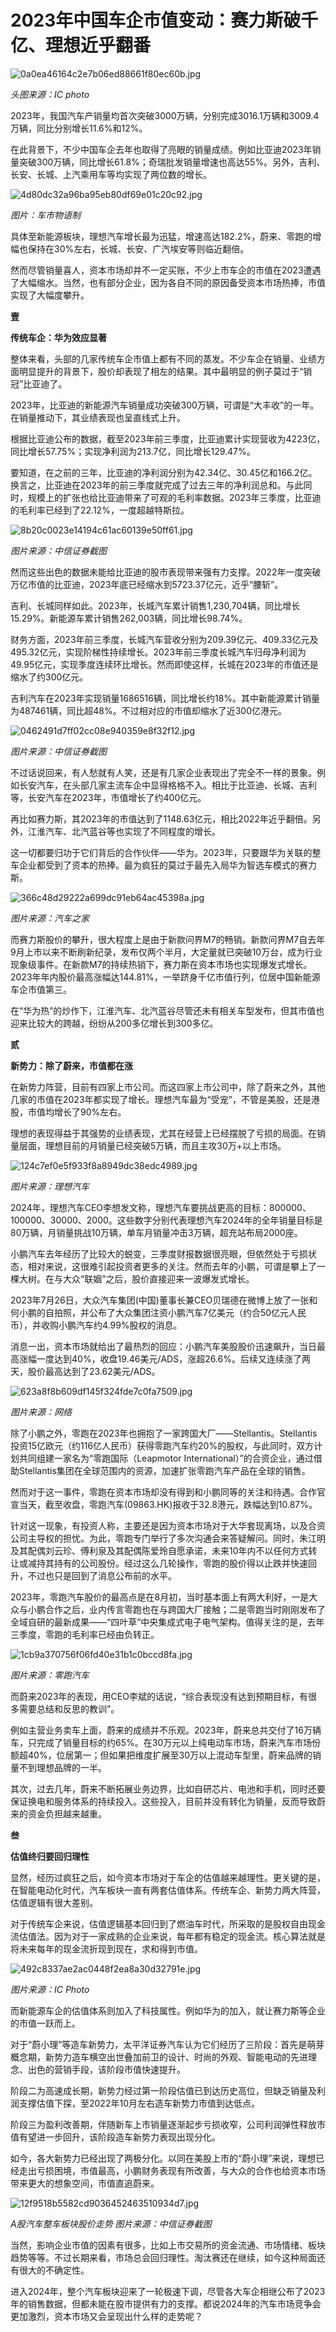 # 2023年中国车企市值变动：赛力斯破千亿、理想近乎翻番

![0a0ea46164c2e7b06ed88661f80ec60b.jpg](https://raw.githubusercontent.com/qqhsx/qqnews_image/main/2024/01/17/2023年中国车企市值变动：赛力斯破千亿、理想近乎翻番/0a0ea46164c2e7b06ed88661f80ec60b.jpg)

 _头图来源：IC photo_

2023年，我国汽车产销量均首次突破3000万辆，分别完成3016.1万辆和3009.4万辆，同比分别增长11.6%和12%。

在此背景下，不少中国车企去年也取得了亮眼的销量成绩。例如比亚迪2023年销量突破300万辆，同比增长61.8%；奇瑞批发销量增速也高达55%。另外，吉利、长安、长城、上汽乘用车等均实现了两位数的增长。

![4d80dc32a96ba95eb80df69e01c20c92.jpg](https://raw.githubusercontent.com/qqhsx/qqnews_image/main/2024/01/17/2023年中国车企市值变动：赛力斯破千亿、理想近乎翻番/4d80dc32a96ba95eb80df69e01c20c92.jpg)

_图片：车市物语制_

具体至新能源板块，理想汽车增长最为迅猛，增速高达182.2%，蔚来、零跑的增幅也保持在30%左右，长城、长安、广汽埃安等则临近翻倍。

然而尽管销量喜人，资本市场却并不一定买账，不少上市车企的市值在2023遭遇了大幅缩水。当然，也有部分企业，因为各自不同的原因备受资本市场热捧，市值实现了大幅度攀升。

**壹**

**传统车企：华为效应显著**

整体来看，头部的几家传统车企市值上都有不同的蒸发。不少车企在销量、业绩方面明显提升的背景下，股价却表现了相左的结果。其中最明显的例子莫过于“销冠”比亚迪了。

2023年，比亚迪的新能源汽车销量成功突破300万辆，可谓是“大丰收”的一年。在销量推动下，其业绩表现也呈直线式上升。

根据比亚迪公布的数据，截至2023年前三季度，比亚迪累计实现营收为4223亿，同比增长57.75%；实现净利润为213.7亿，同比增长129.47%。

要知道，在之前的三年，比亚迪的净利润分别为42.34亿、30.45亿和166.2亿。换言之，比亚迪在2023年的前三季度就完成了过去三年的净利润总和。与此同时，规模上的扩张也给比亚迪带来了可观的毛利率数据。2023年三季度，比亚迪的毛利率已经到了22.12%，一度超越特斯拉。

![8b20c0023e14194c61ac60139e50ff61.jpg](https://raw.githubusercontent.com/qqhsx/qqnews_image/main/2024/01/17/2023年中国车企市值变动：赛力斯破千亿、理想近乎翻番/8b20c0023e14194c61ac60139e50ff61.jpg)

_图片来源：中信证券截图_

然而这些出色的数据未能给比亚迪的股市表现带来强有力支撑。2022年一度突破万亿市值的比亚迪，2023年底已经缩水到5723.37亿元，近乎“腰斩”。

吉利、长城同样如此。2023年，长城汽车累计销售1,230,704辆，同比增长15.29%。新能源车累计销售262,003辆，同比增长98.74%。

财务方面，2023年前三季度，长城汽车营收分别为209.39亿元、409.33亿元及495.32亿元，实现阶梯性持续增长。2023年前三季度长城汽车归母净利润为49.95亿元，实现季度连续环比增长。然而即使这样，长城在2023年的市值还是缩水了约300亿元。

吉利汽车在2023年实现销量1686516辆，同比增长约18%。其中新能源累计销量为487461辆，同比超48%。不过相对应的市值却缩水了近300亿港元。

![0462491d7ff02cc08e940359e8f32f12.jpg](https://raw.githubusercontent.com/qqhsx/qqnews_image/main/2024/01/17/2023年中国车企市值变动：赛力斯破千亿、理想近乎翻番/0462491d7ff02cc08e940359e8f32f12.jpg)

_图片来源：中信证券截图_

不过话说回来，有人愁就有人笑，还是有几家企业表现出了完全不一样的景象。例如长安汽车，在头部几家主流车企中显得格格不入。相比于比亚迪、长城、吉利等，长安汽车在2023年，市值增长了约400亿元。

再比如赛力斯，其2023年的市值达到了1148.63亿元，相比2022年近乎翻倍。另外，江淮汽车、北汽蓝谷等也实现了不同程度的增长。

这一切都要归功于它们背后的合作伙伴——华为。2023年，只要跟华为关联的整车企业都受到了资本的热捧。最为疯狂的莫过于最先入局华为智选车模式的赛力斯。

![366c48d29222a699dc91eb64ac45398a.jpg](https://raw.githubusercontent.com/qqhsx/qqnews_image/main/2024/01/17/2023年中国车企市值变动：赛力斯破千亿、理想近乎翻番/366c48d29222a699dc91eb64ac45398a.jpg)

 _图片来源：汽车之家_

而赛力斯股价的攀升，很大程度上是由于新款问界M7的畅销。新款问界M7自去年9月上市以来不断刷新纪录，发布仅两个半月，大定量就已突破10万台，成为行业现象级事件。在新款M7的持续热销下，赛力斯在资本市场也实现爆发式增长。2023年年内股价最高涨幅达144.81%，一举跻身千亿市值行列，位居中国新能源车企市值第三。

在“华为热”的炒作下，江淮汽车、北汽蓝谷尽管还未有相关车型发布，但其市值也迎来比较大的跨越，纷纷从200多亿增长到300多亿。

**贰**

**新势力：除了蔚来，市值都在涨**

在新势力阵营，目前有四家上市公司。而这四家上市公司中，除了蔚来之外，其他几家的市值在2023年都实现了增长。理想汽车最为“受宠”，不管是美股，还是港股，市值均增长了90%左右。

理想的表现得益于其强势的业绩表现，尤其在经营上已经摆脱了亏损的局面。在销量层面，理想目前的月销量已经突破5万辆，而且主攻30万+以上市场。

![124c7ef0e5f933f8a8949dc38edc4989.jpg](https://raw.githubusercontent.com/qqhsx/qqnews_image/main/2024/01/17/2023年中国车企市值变动：赛力斯破千亿、理想近乎翻番/124c7ef0e5f933f8a8949dc38edc4989.jpg)

_图片来源：理想汽车_

2024年，理想汽车CEO李想发文称，理想汽车要挑战更高的目标：800000、100000、30000、2000。这些数字分别代表理想汽车2024年的全年销量目标是80万辆，月销量挑战10万辆，单车月销量冲击3万辆，超充站布局2000座。

小鹏汽车去年经历了比较大的蜕变，三季度财报数据很亮眼，但依然处于亏损状态，相对来说，这很难引起投资者更多的关注。然而去年的小鹏，可谓是攀上了一棵大树。在与大众“联姻”之后，股价直接迎来一波爆发式增长。

2023年7月26日，大众汽车集团(中国)董事长兼CEO贝瑞德在微博上放了一张和何小鹏的自拍照，并公布了大众集团注资小鹏汽车7亿美元（约合50亿元人民币），并收购小鹏汽车约4.99%股权的消息。

消息一出，资本市场就给出了最热烈的回应：小鹏汽车美股股价迅速飙升，当日最高涨幅一度达到40%，收盘19.46美元/ADS，涨超26.6%。后续又连续涨了两天，股价最高达到了23.62美元/ADS。

![623a8f8b609df145f324fde7c0fa7509.jpg](https://raw.githubusercontent.com/qqhsx/qqnews_image/main/2024/01/17/2023年中国车企市值变动：赛力斯破千亿、理想近乎翻番/623a8f8b609df145f324fde7c0fa7509.jpg)

_图片来源：网络_

除了小鹏之外，零跑在2023年也拥抱了一家跨国大厂——Stellantis。Stellantis投资15亿欧元（约116亿人民币）获得零跑汽车约20%的股权，与此同时，双方计划共同组建一家名为“零跑国际（Leapmotor
International）”的合资企业，通过借助Stellantis集团在全球范围内的资源，加速扩张零跑汽车产品在全球的销售。

然而对于这一事件，零跑在资本市场却没有得到和小鹏同等的关注和待遇。合作官宣当天，截至收盘，零跑汽车(09863.HK)报收于32.8港元，跌幅达到10.87%。

针对这一现象，有投资人称，主要还是因为资本市场对于大华套现离场，以及合资公司主导权的担忧。为此，零跑专门举行了多次沟通会来答疑解问。同时，朱江明及其配偶刘云珍、傅利泉及其配偶陈爱玲自愿承诺，未来10年内不以任何方式转让或减持其持有的公司股份。经过这么几轮操作，零跑的股价得以止跌并快速回升，不过也只是回到了消息公布前的水平。

2023年，零跑汽车股价的最高点是在8月初，当时基本面上有两大利好，一是大众与小鹏合作之后，业内传言零跑也在与跨国大厂接触；二是零跑当时刚刚发布了全域自研的最新成果——“四叶草”中央集成式电子电气架构。值得关注的是，去年三季度，零跑的毛利率已经由负转正。

![1cb9a370756f06fd40e31b1c0bccd8fa.jpg](https://raw.githubusercontent.com/qqhsx/qqnews_image/main/2024/01/17/2023年中国车企市值变动：赛力斯破千亿、理想近乎翻番/1cb9a370756f06fd40e31b1c0bccd8fa.jpg)

 _图片来源：零跑汽车_

而蔚来2023年的表现，用CEO李斌的话说，“综合表现没有达到预期目标，有很多需要总结和反思的教训”。

例如主营业务卖车上面，蔚来的成绩并不乐观。2023年，蔚来总共交付了16万辆车，只完成了销量目标的约65%。在30万元以上纯电动车市场，蔚来汽车市场份额超40%，位居第一；但如果把维度扩展至30万以上混动车型里，蔚来品牌的销量不到理想品牌的一半。

其次，过去几年，蔚来不断拓展业务边界，比如自研芯片、电池和手机，同时还要保证换电和服务体系的持续投入。这些投入，目前并没有转化为销量，反而导致蔚来的资金负担越来越重。

**叁**

**估值终归要回归理性**

显然，经历过疯狂之后，如今资本市场对于车企的估值越来越理性。更关键的是，在智能电动化时代，汽车板块一直有两套估值体系。传统车企、新势力两大阵营，估值逻辑有很大差别。

对于传统车企来说，估值逻辑基本回归到了燃油车时代，所采取的是股权自由现金流估值法。因为对于一家成熟的企业来说，每年都有稳定的现金流。核心算法就是将未来每年的现金流折现到现在，求和得到市值。

![492c8337ae2ac0448f2ea8a30d32791e.jpg](https://raw.githubusercontent.com/qqhsx/qqnews_image/main/2024/01/17/2023年中国车企市值变动：赛力斯破千亿、理想近乎翻番/492c8337ae2ac0448f2ea8a30d32791e.jpg)

_图片来源：IC Photo_

而新能源车企的估值体系则加入了科技属性。例如华为的加入，就让赛力斯等企业的市值一跃而上。

对于“蔚小理”等造车新势力，太平洋证券汽车认为它们经历了三阶段：首先是萌芽概念期，新势力造车横空出世叠加前卫的设计、时尚的外观、智能电动的先进理念、出色的营销手段，该阶段市值快速提升。

阶段二为高速成长期，新势力经过第一阶段估值已到达历史高位，但缺乏销量及利润支撑估值下探，至2022年10月左右造车新势力市值到达低点。

阶段三为盈利改善期，伴随新车上市销量逐渐起步亏损收窄，公司利润弹性释放市值有望进一步回升，该阶段造车新势力表现出现分化。

如今，各大新势力已经出现了两极分化。以同在美股上市的“蔚小理”来说，理想已经走出亏损困境，市值最高，小鹏财务表现有所改善，与大众的合作也给资本市场带来更大的想象空间，市值直追蔚来。

![12f9518b5582cd9036452463510934d7.jpg](https://raw.githubusercontent.com/qqhsx/qqnews_image/main/2024/01/17/2023年中国车企市值变动：赛力斯破千亿、理想近乎翻番/12f9518b5582cd9036452463510934d7.jpg)

_A股汽车整车板块股价走势 图片来源：中信证券截图_

当然，影响企业市值的因素有很多，比如上市交易所的资金流通、市场情绪、板块趋势等等。不过长期来看，市场总会回归理性。淘汰赛还在继续，如今这种局面还有很大的不确定性。

进入2024年，整个汽车板块迎来了一轮极速下调，尽管各大车企相继公布了2023年的销售数据，但都未能在股市提供有力的支撑。都说2024年的汽车市场竞争会更加激烈，资本市场又会呈现出什么样的走势呢？

